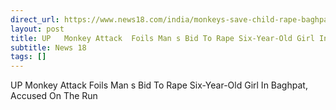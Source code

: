 ```yaml
---
direct_url: https://www.news18.com/india/monkeys-save-child-rape-baghpat-uttar-pradesh-attack-mans-bid-foiled-sexual-assault-9059905.html
layout: post
title: UP   Monkey Attack  Foils Man s Bid To Rape Six-Year-Old Girl In Baghpat, Accused On The Run
subtitle: News 18
tags: []
---
```


UP   Monkey Attack  Foils Man s Bid To Rape Six-Year-Old Girl In Baghpat, Accused On The Run
